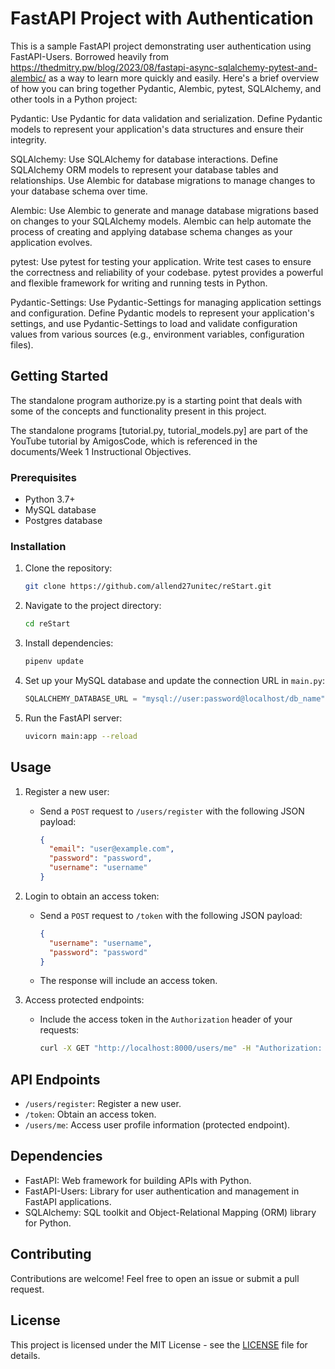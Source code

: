 # FastAPI Project with Authentication

This is a sample FastAPI project demonstrating user authentication using FastAPI-Users. Borrowed heavily from https://thedmitry.pw/blog/2023/08/fastapi-async-sqlalchemy-pytest-and-alembic/
as a way to learn more quickly and easily. Here's a brief overview of how you can bring together Pydantic, Alembic, pytest, SQLAlchemy, and other tools in a Python project:

Pydantic: Use Pydantic for data validation and serialization. Define Pydantic models to represent your application's data structures and ensure their integrity.

SQLAlchemy: Use SQLAlchemy for database interactions. Define SQLAlchemy ORM models to represent your database tables and relationships. Use Alembic for database migrations to manage changes to your database schema over time.

Alembic: Use Alembic to generate and manage database migrations based on changes to your SQLAlchemy models. Alembic can help automate the process of creating and applying database schema changes as your application evolves.

pytest: Use pytest for testing your application. Write test cases to ensure the correctness and reliability of your codebase. pytest provides a powerful and flexible framework for writing and running tests in Python.

Pydantic-Settings: Use Pydantic-Settings for managing application settings and configuration. Define Pydantic models to represent your application's settings, and use Pydantic-Settings to load and validate configuration values from various sources (e.g., environment variables, configuration files).
 

## Getting Started

The standalone program authorize.py is a starting point that deals with some of the concepts and functionality present in this project.

The standalone programs [tutorial.py, tutorial_models.py] are part of the YouTube tutorial by AmigosCode, which is referenced in the documents/Week 1 Instructional Objectives.

### Prerequisites

- Python 3.7+
- MySQL database
- Postgres database

### Installation

1. Clone the repository:

   ```bash
   git clone https://github.com/allend27unitec/reStart.git
   ```

2. Navigate to the project directory:

   ```bash
   cd reStart 
   ```

3. Install dependencies:

   ```bash
   pipenv update
   ```

4. Set up your MySQL database and update the connection URL in `main.py`:

   ```python
   SQLALCHEMY_DATABASE_URL = "mysql://user:password@localhost/db_name"
   ```

5. Run the FastAPI server:

   ```bash
   uvicorn main:app --reload
   ```

## Usage

1. Register a new user:
   - Send a `POST` request to `/users/register` with the following JSON payload:
     ```json
     {
       "email": "user@example.com",
       "password": "password",
       "username": "username"
     }
     ```

2. Login to obtain an access token:
   - Send a `POST` request to `/token` with the following JSON payload:
     ```json
     {
       "username": "username",
       "password": "password"
     }
     ```
   - The response will include an access token.

3. Access protected endpoints:
   - Include the access token in the `Authorization` header of your requests:
     ```bash
     curl -X GET "http://localhost:8000/users/me" -H "Authorization: Bearer <access_token>"
     ```

## API Endpoints

- `/users/register`: Register a new user.
- `/token`: Obtain an access token.
- `/users/me`: Access user profile information (protected endpoint).

## Dependencies

- FastAPI: Web framework for building APIs with Python.
- FastAPI-Users: Library for user authentication and management in FastAPI applications.
- SQLAlchemy: SQL toolkit and Object-Relational Mapping (ORM) library for Python.

## Contributing

Contributions are welcome! Feel free to open an issue or submit a pull request.

## License

This project is licensed under the MIT License - see the [LICENSE](LICENSE) file for details.

